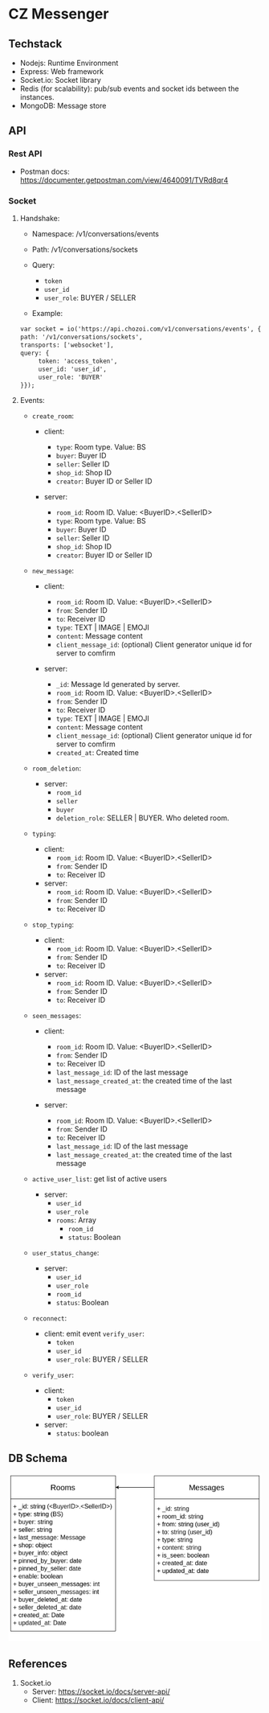 # CZ Messenger

## Techstack
- Nodejs: Runtime Environment
- Express: Web framework
- Socket.io: Socket library
- Redis (for scalability): pub/sub events and socket ids between the instances.
- MongoDB: Message store


## API
### Rest API
- Postman docs: https://documenter.getpostman.com/view/4640091/TVRd8qr4

### Socket
1. Handshake:
     - Namespace: /v1/conversations/events
     - Path: /v1/conversations/sockets
     - Query:
          - ```token```
          - ```user_id```
          - ```user_role```: BUYER / SELLER

     - Example:
     ```
     var socket = io('https://api.chozoi.com/v1/conversations/events', {
     path: '/v1/conversations/sockets',
     transports: ['websocket'],
     query: {
          token: 'access_token',
          user_id: 'user_id',
          user_role: 'BUYER'
     }});
     ```

2. Events:

     - ```create_room```:
          - client:
               - ```type```: Room type. Value: BS
               - ```buyer```: Buyer ID
               - ```seller```: Seller ID
               - ```shop_id```: Shop ID
               -  ```creator```: Buyer ID or Seller ID

          - server:
               - ```room_id```: Room ID. Value: \<BuyerID\>.\<SellerID\>
               - ```type```: Room type. Value: BS
               - ```buyer```: Buyer ID
               - ```seller```: Seller ID
               - ```shop_id```: Shop ID
               -  ```creator```: Buyer ID or Seller ID

     - ```new_message```:
          - client:
               - ```room_id```: Room ID. Value: \<BuyerID\>.\<SellerID\>
               - ```from```: Sender ID
               - ```to```: Receiver ID
               - ```type```: TEXT | IMAGE | EMOJI
               -  ```content```: Message content
               -  ```client_message_id```: (optional) Client generator unique id for server to comfirm

          - server:
               - ```_id```: Message Id generated by server.
               - ```room_id```: Room ID. Value: \<BuyerID\>.\<SellerID\>
               - ```from```: Sender ID
               - ```to```: Receiver ID
               - ```type```: TEXT | IMAGE | EMOJI
               -  ```content```: Message content
               -  ```client_message_id```: (optional) Client generator unique id for server to comfirm
               - ```created_at```: Created time
    
    - ```room_deletion```:
        - server: 
            - ```room_id```
            - ```seller```
            - ```buyer```
            - ```deletion_role```: SELLER | BUYER. Who deleted room.

     - ```typing```:
          - client:
               - ```room_id```: Room ID. Value: \<BuyerID\>.\<SellerID\>
               - ```from```: Sender ID
               - ```to```: Receiver ID
          - server:
               - ```room_id```: Room ID. Value: \<BuyerID\>.\<SellerID\>
               - ```from```: Sender ID
               - ```to```: Receiver ID

     - ```stop_typing```:
          - client:
               - ```room_id```: Room ID. Value: \<BuyerID\>.\<SellerID\>
               - ```from```: Sender ID
               - ```to```: Receiver ID
          - server:
               - ```room_id```: Room ID. Value: \<BuyerID\>.\<SellerID\>
               - ```from```: Sender ID
               - ```to```: Receiver ID

     - ```seen_messages```:
          - client:
               - ```room_id```: Room ID. Value: \<BuyerID\>.\<SellerID\>
               - ```from```: Sender ID
               - ```to```: Receiver ID
               - ```last_message_id```: ID of the last message
               - ```last_message_created_at```: the created time of the last message

          - server:
               - ```room_id```: Room ID. Value: \<BuyerID\>.\<SellerID\>
               - ```from```: Sender ID
               - ```to```: Receiver ID
               - ```last_message_id```: ID of the last message
               - ```last_message_created_at```: the created time of the last message

     - ```active_user_list```: get list of active users
          - server:
               - ```user_id```
               - ```user_role```
               - ```rooms```: Array
                    - ```room_id```
                    - ```status```: Boolean
     
     - ```user_status_change```:
          - server:
               - ```user_id```
               - ```user_role```
               - ```room_id```
               - ```status```: Boolean


     - ```reconnect```:
          - client: emit event ```verify_user```:
               - ```token```
               - ```user_id```
               - ```user_role```: BUYER / SELLER

     - ```verify_user```:
          - client:
               - ```token```
               - ```user_id```
               - ```user_role```: BUYER / SELLER
          - server:
               - ```status```: boolean

## DB Schema
![](ref/img/cz-chat-schema.png)


## References
1. Socket.io
     - Server: https://socket.io/docs/server-api/
     - Client: https://socket.io/docs/client-api/